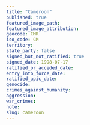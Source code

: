 ```yaml
---
title: "Cameroon"
published: true
featured_image_path:
featured_image_attribution:
geocode: CMR
iso_code: CM
territory:
state_party: false
signed_but_not_ratified: true
signed_date: 1998-07-17
ratified_or_acceded_date:
entry_into_force_date:
ratified_apic_date:
genocide:
crimes_against_humanity:
aggression:
war_crimes:
note:
slug: cameroon
---
```

